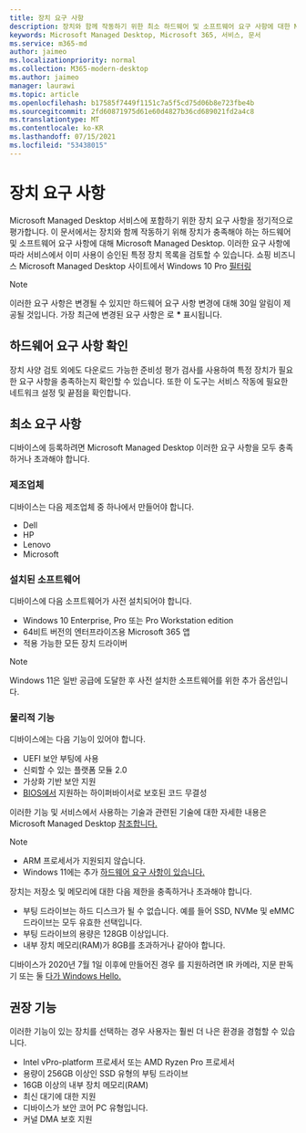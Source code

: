 ```yaml
---
title: 장치 요구 사항
description: 장치와 함께 작동하기 위한 최소 하드웨어 및 소프트웨어 요구 사항에 대한 Microsoft Managed Desktop
keywords: Microsoft Managed Desktop, Microsoft 365, 서비스, 문서
ms.service: m365-md
author: jaimeo
ms.localizationpriority: normal
ms.collection: M365-modern-desktop
ms.author: jaimeo
manager: laurawi
ms.topic: article
ms.openlocfilehash: b17585f7449f1151c7a5f5cd75d06b8e723fbe4b
ms.sourcegitcommit: 2fd60871975d61e60d4827b36cd689021fd2a4c8
ms.translationtype: MT
ms.contentlocale: ko-KR
ms.lasthandoff: 07/15/2021
ms.locfileid: "53438015"
---
```

# <a name="device-requirements"></a>장치 요구 사항

Microsoft Managed Desktop 서비스에 포함하기 위한 장치 요구 사항을 정기적으로 평가합니다. 이 문서에서는 장치와 함께 작동하기 위해 장치가 충족해야 하는 하드웨어 및 소프트웨어 요구 사항에 대해 Microsoft Managed Desktop. 이러한 요구 사항에 따라 서비스에서 이미 사용이 승인된 특정 장치 목록을 검토할 수 있습니다. 쇼핑 비즈니스 Microsoft Managed Desktop 사이트에서 Windows 10 Pro [필터링](https://www.microsoft.com/windowsforbusiness/view-all-devices)

> [!NOTE]
> 이러한 요구 사항은 변경될 수 있지만 하드웨어 요구 사항 변경에 대해 30일 알림이 제공될 것입니다. 가장 최근에 변경된 요구 사항은 로 **\*** 표시됩니다. 

## <a name="check-hardware-requirements"></a>하드웨어 요구 사항 확인

장치 사양 검토 외에도 다운로드 가능한 준비성 [](../get-ready/readiness-assessment-downloadable.md) 평가 검사를 사용하여 특정 장치가 필요한 요구 사항을 충족하는지 확인할 수 있습니다. 또한 이 도구는 서비스 작동에 필요한 네트워크 설정 및 끝점을 확인합니다.

## <a name="minimum-requirements"></a>최소 요구 사항

디바이스에 등록하려면 Microsoft Managed Desktop 이러한 요구 사항을 모두 충족하거나 초과해야 합니다.

### <a name="manufacturer"></a>제조업체

디바이스는 다음 제조업체 중 하나에서 만들어야 합니다.

- Dell
- HP
- Lenovo
- Microsoft


### <a name="installed-software"></a>설치된 소프트웨어

디바이스에 다음 소프트웨어가 사전 설치되어야 합니다.

- Windows 10 Enterprise, Pro 또는 Pro Workstation edition
- 64비트 버전의 엔터프라이즈용 Microsoft 365 앱 
- 적용 가능한 모든 장치 드라이버

> [!NOTE]
> Windows 11은 일반 공급에 도달한 후 사전 설치한 소프트웨어를 위한 추가 옵션입니다.
>
### <a name="physical-features"></a>물리적 기능

디바이스에는 다음 기능이 있어야 합니다.

- UEFI 보안 부팅에 사용 
- 신뢰할 수 있는 플랫폼 모듈 2.0 
- 가상화 기반 보안 지원 
- [BIOS에서](/windows-hardware/drivers/bringup/device-guard-and-credential-guard) 지원하는 하이퍼바이서로 보호된 코드 무결성

이러한 기능 및 서비스에서 사용하는 기술과 관련된 기술에 대한 자세한 내용은 Microsoft Managed Desktop [참조합니다.](../intro/technologies.md)

> [!NOTE]
>- ARM 프로세서가 지원되지 않습니다.
>- Windows 11에는 추가 [하드웨어 요구 사항이 있습니다.](/windows/whats-new/windows-11-requirements)

장치는 저장소 및 메모리에 대한 다음 제한을 충족하거나 초과해야 합니다.

- 부팅 드라이브는 하드 디스크가 될 수 없습니다. 예를 들어 SSD, NVMe 및 eMMC 드라이브는 모두 유효한 선택입니다.
- 부팅 드라이브의 용량은 128GB 이상입니다.
- 내부 장치 메모리(RAM)가 8GB를 초과하거나 같아야 합니다.

디바이스가 2020년 7월 1일 이후에 만들어진 경우 를 지원하려면 IR 카메라, 지문 판독기 또는 둘 [다가 Windows Hello.](/windows-hardware/design/device-experiences/windows-hello-enhanced-sign-in-security)

## <a name="recommended-features"></a>권장 기능

이러한 기능이 있는 장치를 선택하는 경우 사용자는 훨씬 더 나은 환경을 경험할 수 있습니다.

- Intel vPro-platform 프로세서 또는 AMD Ryzen Pro 프로세서
- 용량이 256GB 이상인 SSD 유형의 부팅 드라이브
- 16GB 이상의 내부 장치 메모리(RAM)
- 최신 대기에 대한 지원
- 디바이스가 보안 코어 PC 유형입니다.
- 커널 DMA 보호 지원
